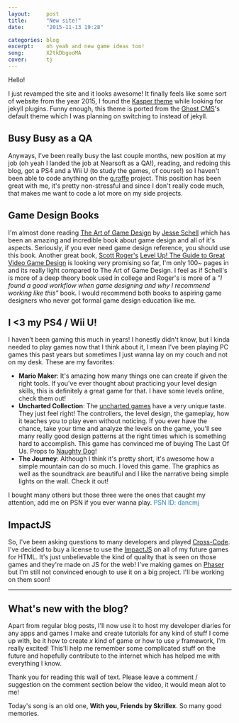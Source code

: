 ```yaml
---
layout:     post
title:      "New site!"
date:       "2015-11-13 19:28"

categories: blog
excerpt:    oh yeah and new game ideas too!
song:       X2tkDbgooMA
cover:      tj
---
```


Hello!

I just revamped the site and it looks awesome! It finally feels like some sort of website from the year 2015, I found the [Kasper theme](https://github.com/rosario/kasper) while looking for jekyll plugins. Funny enough, this theme is ported from the [Ghost CMS](https://ghost.org/)'s default theme which I was planning on switching to instead of jekyll.


## Busy Busy as a QA
Anyways, I've been really busy the last couple months, new position at my job (oh yeah I landed the job at Nearsoft as a QA!), reading, and redoing this blog, got a PS4 and a Wii U (to study the games, of course!) so I haven't been able to code anything on the [g.raffe](https://github.com/dancmj/g.raffe) project. This position has been great with me, it's pretty non-stressful and since I don't really code much, that makes me want to code a lot more on my side projects.

## Game Design Books
I'm almost done reading [The Art of Game Design](http://www.amazon.com/Art-Game-Design-Lenses-Second/dp/1466598646/ref=sr_1_1?ie=UTF8&qid=1447643428&sr=8-1&keywords=the+art+of+game+design) by [Jesse Schell](http://www.jesseschell.com/) which has been an amazing and incredible book about game design and all of it's aspects. Seriously, if you ever need game design reference, you should use this book. Another great book, [Scott Roger's](http://www.giantbomb.com/scott-rogers/3040-36702/) [Level Up! The Guide to Great Video Game Design](http://www.amazon.com/Level-Guide-Great-Video-Design/dp/1118877160/ref=pd_sim_14_4?ie=UTF8&dpID=61hKRUC9RBL&dpSrc=sims&preST=_AC_UL160_SR127%2C160_&refRID=1P9MGESB8G4Z61P6HF0Y) is looking very promising so far, I'm only 100~ pages in and its really light compared to The Art of Game Design. I feel as if Schell's is more of a deep theory book used in college and Roger's is more of a *"I found a good workflow when game designing and why I recommend working like this"* book. I would recommend both books to aspiring game designers who never got formal game design education like me.

## I <3 my PS4 / Wii U!
I haven't been gaming this much in years! I honestly didn't know, but I kinda needed to play games now that I think about it, I mean I've been playing PC games this past years but sometimes I just wanna lay on my couch and not on my desk. These are my favorites:

* **Mario Maker**: It's amazing how many things one can create if given the right tools. If you've ever thought about practicing your level design skills, this is definitely a great game for that. I have some levels online, check them out!
* **Uncharted Collection**: The [uncharted games](http://www.unchartedthegame.com/en-us/games/uncharted-collection) have a very unique taste. They just feel right! The controllers, the level design, the gameplay, how it teaches you to play even without noticing. If you ever have the chance, take your time and analyze the levels on the game, you'll see many really good design patterns at the right times which is something hard to accomplish. This game has convinced me of buying The Last Of Us. Props to [Naughty Dog](http://www.naughtydog.com/)!
* **The Journey**: Although I think it's pretty short, it's awesome how a simple mountain can do so much. I loved this game. The graphics as well as the soundtrack are beautiful and I like the narrative being simple lights on the wall. Check it out!

I bought many others but those three were the ones that caught my attention, add me on PSN if you ever wanna play. <span style=" color: #2980b9">PSN ID: dancmj</span>

## ImpactJS
So, I've been asking questions to many developers and played [Cross-Code](http://www.cross-code.com/). I've decided to buy a license to use the [ImpactJS](http://impactjs.com/) on all of my future games for HTML. It's just unbelievable the kind of quality that is seen on those games and they're made on JS for the web! I've making games on [Phaser](http://phaser.io/) but I'm still not convinced enough to use it on a big project. I'll be working on them soon!

----------
## What's new with the blog?
Apart from regular blog posts, I'll now use it to host my developer diaries for any apps and games I make and create tutorials for any kind of stuff I come up with, be it how to create *x* kind of game or how to use *y* framework, I'm really excited! This'll help me remember some complicated stuff on the future and hopefully contribute to the internet which has helped me with everything I know.

Thank you for reading this wall of text. Please leave a comment / suggestion on the comment section below the video, it would mean alot to me!

Today's song is an old one, **With you, Friends by Skrillex**. So many good memories.
